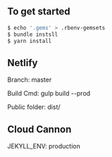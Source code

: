 ## To get started

```sh
$ echo '.gems' > .rbenv-gemsets
$ bundle instsll
$ yarn install
```

## Netlify

Branch: master

Build Cmd: gulp build --prod

Public folder: dist/

## Cloud Cannon
JEKYLL_ENV: production

